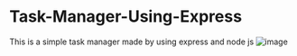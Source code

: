 # Task-Manager-Using-Express
This is a simple task manager made by using express and node js
![image](https://github.com/Krish-tiwari212/Task-Manager-Using-Express/assets/114987949/c7e58e5b-4057-4d1a-8670-d2d503c78781)
